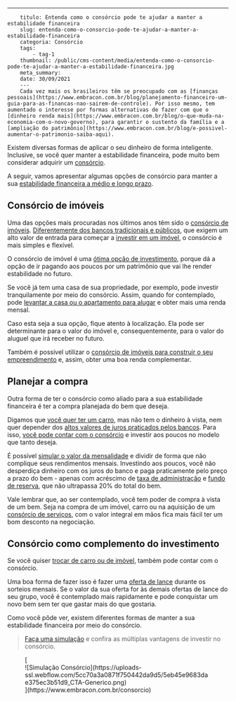 ---
        titulo: Entenda como o consórcio pode te ajudar a manter a estabilidade financeira
        slug: entenda-como-o-consorcio-pode-te-ajudar-a-manter-a-estabilidade-financeira
        categoria: Consórcio
        tags:
            - tag-1
        thumbnail: /public/cms-content/media/entenda-como-o-consorcio-pode-te-ajudar-a-manter-a-estabilidade-financeira.jpg
        meta_summary: 
        date: 30/09/2021
        ---
        Cada vez mais os brasileiros têm se preocupado com as [finanças pessoais](https://www.embracon.com.br/blog/planejamento-financeiro-um-guia-para-as-financas-nao-sairem-de-controle). Por isso mesmo, tem aumentado o interesse por formas alternativas de fazer com que o [dinheiro renda mais](https://www.embracon.com.br/blog/o-que-muda-na-economia-com-o-novo-governo), para garantir o sustento da família e a [ampliação do patrimônio](https://www.embracon.com.br/blog/e-possivel-aumentar-o-patrimonio-saiba-aqui).

Existem diversas formas de aplicar o seu dinheiro de forma inteligente. Inclusive, se você quer manter a estabilidade financeira, pode muito bem considerar adquirir um [consórcio](https://www.embracon.com.br/consorcio).

A seguir, vamos apresentar algumas opções de consórcio para manter a sua [estabilidade financeira a médio e longo prazo](https://www.embracon.com.br/blog/7-dicas-para-comecar-a-sua-organizacao-financeira).

Consórcio de imóveis
--------------------

Uma das opções mais procuradas nos últimos anos têm sido o [consórcio de imóveis](https://www.embracon.com.br/blog/consorcio-de-imoveis-vale-a-pena). [Diferentemente dos bancos tradicionais e públicos](https://www.embracon.com.br/blog/sabe-a-diferenca-entre-consorcio-e-financiamento-a-gente-te-conta), que exigem um alto valor de entrada para começar a [investir em um imóvel](https://www.embracon.com.br/blog/financiamento-ou-consorcio-o-que-e-melhor-na-compra-de-um-imovel), o consórcio é mais simples e flexível.

O consórcio de imóvel é uma [ótima opção de investimento](https://www.embracon.com.br/blog/8-motivos-que-comprovam-que-consorcio-e-investimento), porque dá a opção de ir pagando aos poucos por um patrimônio que vai lhe render estabilidade no futuro.

Se você já tem uma casa de sua propriedade, por exemplo, pode investir tranquilamente por meio do consórcio. Assim, quando for contemplado, pode [levantar a casa ou o apartamento para alugar](https://www.embracon.com.br/blog/quer-alugar-o-seu-segundo-imovel-saiba-como-valoriza-lo) e obter mais uma renda mensal.

Caso esta seja a sua opção, fique atento à localização. Ela pode ser determinante para o valor do imóvel e, consequentemente, para o valor do aluguel que irá receber no futuro.

Também é possível utilizar o [consórcio de imóveis para construir o seu empreendimento](https://www.embracon.com.br/blog/comprar-um-terreno-veja-em-quais-situacoes-vale-a-pena) e, assim, obter uma boa renda complementar.

Planejar a compra
-----------------

Outra forma de ter o consórcio como aliado para a sua estabilidade financeira é ter a compra planejada do bem que deseja.

Digamos que [você quer ter um carro](https://www.embracon.com.br/blog/saiba-o-que-considerar-para-escolher-o-carro-ideal), mas não tem o dinheiro à vista, nem quer depender dos [altos valores de juros praticados pelos bancos](https://www.embracon.com.br/blog/consorcio-nao-tem-juros-entenda). Para isso, [você pode contar com o consórcio](https://www.embracon.com.br/consorcio-de-carros) e investir aos poucos no modelo que tanto deseja.

É possível [simular o valor da mensalidade](https://www.embracon.com.br/blog/entenda-a-importancia-de-fazer-uma-simulacao-antes-de-contratar-um-consorcio) e dividir de forma que não complique seus rendimentos mensais. Investindo aos poucos, você não desperdiça dinheiro com os juros do banco e paga praticamente pelo preço a prazo do bem - apenas com acréscimo de [taxa de administração](https://www.embracon.com.br/conhecaoconsorcio/o-que-e-taxa-de-administracao) e [fundo de reserva](https://www.embracon.com.br/conhecaoconsorcio/o-que-e-fundo-de-reserva), que não ultrapassa 20% do total do bem.

Vale lembrar que, ao ser contemplado, você tem poder de compra à vista de um bem. Seja na compra de um imóvel, carro ou na aquisição de um [consórcio de serviços](https://www.embracon.com.br/blog/conheca-os-principais-consorcios-de-servicos-embracon), com o valor integral em mãos fica mais fácil ter um bom desconto na negociação.

Consórcio como complemento do investimento
------------------------------------------

Se você quiser [trocar de carro ou de imóvel](https://www.embracon.com.br/blog/tipos-de-consorcio), também pode contar com o consórcio.

Uma boa forma de fazer isso é fazer uma [oferta de lance](https://www.embracon.com.br/blog/como-fazer-oferta-de-lance-em-consorcio) durante os sorteios mensais. Se o valor da sua oferta for às demais ofertas de lance do seu grupo, você é contemplado mais rapidamente e pode conquistar um novo bem sem ter que gastar mais do que gostaria.

Como você pôde ver, existem diferentes formas de manter a sua estabilidade financeira por meio do consórcio.

> ‍[Faça uma simulação](https://www.embracon.com.br/) e confira as múltiplas vantagens de investir no consórcio.

<figure class="w-richtext-figure-type-image w-richtext-align-center">[<div>![Simulação Consórcio](https://uploads-ssl.webflow.com/5cc70a3a0871f750442da9d5/5eb45e9683dae375ec3b51d9_CTA-Generico.png)</div>](https://www.embracon.com.br/consorcio)</figure>
        